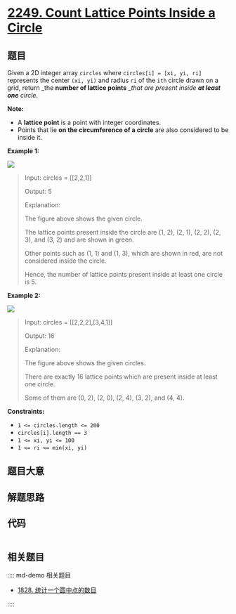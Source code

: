 # [2249. Count Lattice Points Inside a Circle](https://leetcode.com/problems/count-lattice-points-inside-a-circle/)

## 题目

Given a 2D integer array `circles` where `circles[i] = [xi, yi, ri]`
represents the center `(xi, yi)` and radius `ri` of the `ith` circle drawn on
a grid, return _the **number of lattice points** __that are present inside
**at least one** circle_.

**Note:**

  * A **lattice point** is a point with integer coordinates.
  * Points that lie **on the circumference of a circle** are also considered to be inside it.



**Example 1:**

![](https://assets.leetcode.com/uploads/2022/03/02/exa-11.png)

> Input: circles = [[2,2,1]]
> 
> Output: 5
> 
> Explanation:
> 
> The figure above shows the given circle.
> 
> The lattice points present inside the circle are (1, 2), (2, 1), (2, 2), (2, 3), and (3, 2) and are shown in green.
> 
> Other points such as (1, 1) and (1, 3), which are shown in red, are not considered inside the circle.
> 
> Hence, the number of lattice points present inside at least one circle is 5.

**Example 2:**

![](https://assets.leetcode.com/uploads/2022/03/02/exa-22.png)

> Input: circles = [[2,2,2],[3,4,1]]
> 
> Output: 16
> 
> Explanation:
> 
> The figure above shows the given circles.
> 
> There are exactly 16 lattice points which are present inside at least one circle. 
> 
> Some of them are (0, 2), (2, 0), (2, 4), (3, 2), and (4, 4).

**Constraints:**

  * `1 <= circles.length <= 200`
  * `circles[i].length == 3`
  * `1 <= xi, yi <= 100`
  * `1 <= ri <= min(xi, yi)`


## 题目大意

## 解题思路

## 代码

```javascript

```

## 相关题目

:::: md-demo 相关题目
- [1828. 统计一个圆中点的数目](https://leetcode.com/problems/queries-on-number-of-points-inside-a-circle)

::::
